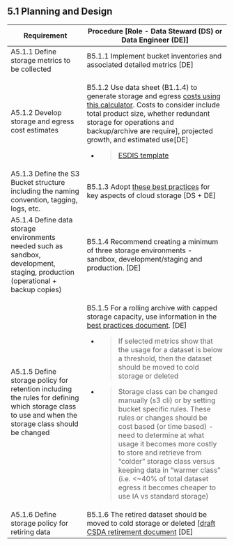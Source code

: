 **5.1 Planning and Design**
---------------------------

<table>
<thead>
<tr class="header">
<th><strong>Requirement</strong></th>
<th><strong>Procedure</strong> [Role - Data Steward (DS) or Data Engineer (DE)]</th>
</tr>
</thead>
<tbody>
<tr class="odd">
<td>A5.1.1 Define storage metrics to be collected</td>
<td>B5.1.1 Implement bucket inventories and associated detailed metrics [DE]</td>
</tr>
<tr class="even">
<td>A5.1.2 Develop storage and egress cost estimates</td>
<td><p>B5.1.2 Use data sheet (B1.1.4) to generate storage and egress <a href="https://www.cloudysave.com/aws/cost-calculator/"><span class="underline">costs using this calculator</span></a>. Costs to consider include total product size, whether redundant storage for operations and backup/archive are require], projected growth, and estimated use[DE]</p>
<ul>
<li><blockquote>
<p><a href="https://drive.google.com/file/d/1mLtWKImjQQixeZOWl0SVx7BkA_KXxBox/view?usp=share_link"><span class="underline">ESDIS template</span></a></p>
</blockquote></li>
</ul></td>
</tr>
<tr class="odd">
<td>A5.1.3 Define the S3 Bucket structure including the naming convention, tagging, logs, etc.</td>
<td>B5.1.3 Adopt <a href="https://docs.google.com/document/d/16oStNf6eRKFUjH5D11a4Vwxsn24a4TVr8HRLIqruHTU/edit"><span class="underline">these best practices</span></a> for key aspects of cloud storage [DS + DE]</td>
</tr>
<tr class="even">
<td>A5.1.4 Define data storage environments needed such as sandbox, development, staging, production (operational + backup copies)</td>
<td>B5.1.4 Recommend creating a minimum of three storage environments - sandbox, development/staging and production. [DE]</td>
</tr>
<tr class="odd">
<td>A5.1.5 Define storage policy for retention including the rules for defining which storage class to use and when the storage class should be changed</td>
<td><p>B5.1.5 For a rolling archive with capped storage capacity, use information in the <a href="https://docs.google.com/document/d/16oStNf6eRKFUjH5D11a4Vwxsn24a4TVr8HRLIqruHTU/edit"><span class="underline">best practices document</span></a>. [DE]</p>
<ul>
<li><blockquote>
<p>If selected metrics show that the usage for a dataset is below a threshold, then the dataset should be moved to cold storage or deleted</p>
</blockquote></li>
<li><blockquote>
<p>Storage class can be changed manually (s3 cli) or by setting bucket specific rules. These rules or changes should be cost based (or time based) - need to determine at what usage it becomes more costly to store and retrieve from “colder” storage class versus keeping data in “warmer class” (i.e. &lt;~40% of total dataset egress it becomes cheaper to use IA vs standard storage)</p>
</blockquote></li>
</ul></td>
</tr>
<tr class="even">
<td>A5.1.6 Define storage policy for retiring data</td>
<td>B5.1.6 The retired dataset should be moved to cold storage or deleted [<a href="https://docs.google.com/document/d/1cmqX_CMLQyCtpB3nMyEOyKear4BmYPvtK6SZfjqhM74/edit?pli=1"><span class="underline">draft CSDA retirement document</span></a> [DE]</td>
</tr>
</tbody>
</table>
